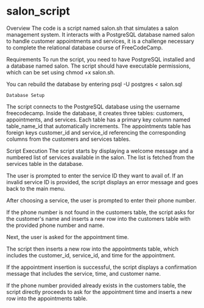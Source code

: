 # salon_script

Overview
The code is a script named salon.sh that simulates a salon management system. It interacts with a PostgreSQL database named salon to handle customer appointments and services, it is a challenge necessary to complete the relational database course of FreeCodeCamp.

Requirements
To run the script, you need to have PostgreSQL installed and a database named salon. The script should have executable permissions, which can be set using chmod +x salon.sh.

You can rebuild the database by entering psql -U postgres < salon.sql

    Database Setup
The script connects to the PostgreSQL database using the username freecodecamp. Inside the database, it creates three tables: customers, appointments, and services. Each table has a primary key column named table_name_id that automatically increments. The appointments table has foreign keys customer_id and service_id referencing the corresponding columns from the customers and services tables.

Script Execution
The script starts by displaying a welcome message and a numbered list of services available in the salon. The list is fetched from the services table in the database.

The user is prompted to enter the service ID they want to avail of. If an invalid service ID is provided, the script displays an error message and goes back to the main menu.

After choosing a service, the user is prompted to enter their phone number.

If the phone number is not found in the customers table, the script asks for the customer's name and inserts a new row into the customers table with the provided phone number and name.

Next, the user is asked for the appointment time.

The script then inserts a new row into the appointments table, which includes the customer_id, service_id, and time for the appointment.

If the appointment insertion is successful, the script displays a confirmation message that includes the service, time, and customer name.

If the phone number provided already exists in the customers table, the script directly proceeds to ask for the appointment time and inserts a new row into the appointments table.
